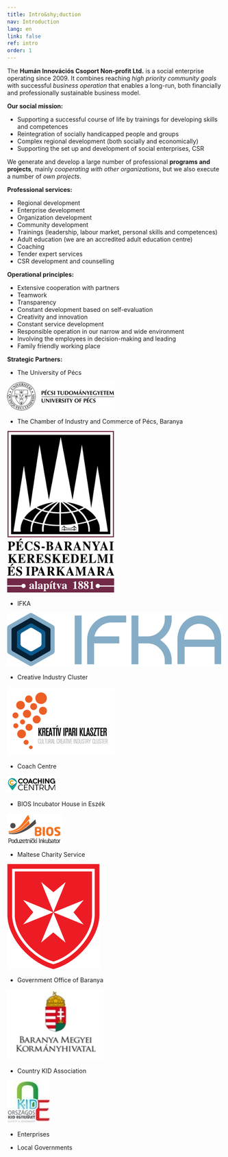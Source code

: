 ```yaml
---
title: Intro&shy;duction
nav: Introduction
lang: en
link: false
ref: intro
order: 1
---
```


The __Humán Innovációs Csoport Non-profit Ltd.__ is a social enterprise operating since 2009. It combines reaching _high priority community goals_ with successful _business
operation_ that enables a long-run, both financially and professionally sustainable
business model.

__Our social mission:__
- Supporting a successful course of life by trainings for developing skills and competences
- Reintegration of socially handicapped people and groups
- Complex regional development (both socially and economically)
- Supporting the set up and development of social enterprises, CSR

We generate and develop a large number of professional __programs and projects__,
mainly _cooperating with other organizations_, but we also execute a number of _own
projects_.

__Professional services:__
- Regional development
- Enterprise development
- Organization development
- Community development
- Trainings (leadership, labour market, personal skills and competences)
- Adult education (we are an accredited adult education centre)
- Coaching
- Tender expert services
- CSR development and counselling

__Operational principles:__

- Extensive cooperation with partners
- Teamwork
- Transparency
- Constant development based on self-evaluation
- Creativity and innovation
- Constant service development
- Responsible operation in our narrow and wide environment
- Involving the employees in decision-making and leading
- Family friendly working place

__Strategic Partners:__

- The University of Pécs

![The University of Pécs logo](../assets/img/ptelogo.jpg)

- The Chamber of Industry and Commerce of Pécs, Baranya

![The Chamber of Industry and Commerce of Pécs logo](../assets/img/pbkik_logo.jpg)

- IFKA

![IFKA logo](../assets/img/ifka-logo.svg)

- Creative Industry Cluster

![Creative Industry Cluster logo](../assets/img/ccic.png)

- Coach Centre

![Coaching Centre logo](../assets/img/logo_cc.png)

- BIOS Incubator House in Eszék

![BIOS logo](../assets/img/logo_bios.png)

- Maltese Charity Service

![Maltese Charity logo](../assets/img/MMSZ_logo.png)

- Government Office of Baranya

![Government Office of Baranya logo](../assets/img/logo_kormanyhiv.jpg)

- Country KID Association

![Country KID Association logo](../assets/img/kid.jpg)

- Enterprises

- Local Governments

